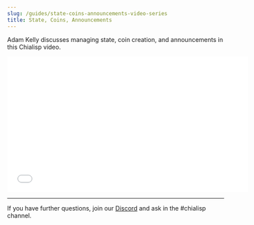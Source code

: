 ```yaml
---
slug: /guides/state-coins-announcements-video-series
title: State, Coins, Announcements
---
```


Adam Kelly discusses managing state, coin creation, and announcements in this Chialisp video.

<div class="videoWrapper">
<iframe src="//www.youtube.com/embed/lDXB4NlbQ-E" frameborder="0" allowfullscreen webkitallowfullscreen mozallowfullscreen width="560" height="315"></iframe>
</div>

---

If you have further questions, join our [Discord](https://discord.gg/chia) and ask in the #chialisp channel.
